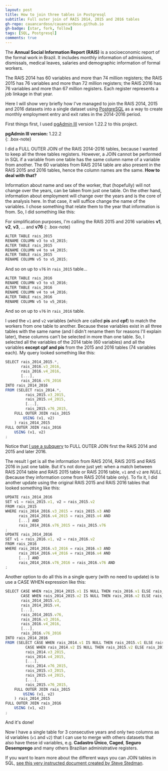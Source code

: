 ```yaml
---
layout: post
title: How to join three tables in Postgresql
subtitle: Full outer join of RAIS 2014, 2015 and 2016 tables
gh-repo: cauancardoso/cauancardoso.github.io
gh-badge: [star, fork, follow]
tags: [SQL, Postgresql]
comments: true
---
```


The **Annual Social Information Report (RAIS)** is a socioeconomic report of the formal work in Brazil. It includes monthly information of admissions, dismissals, medical leaves, salaries and demographic information of formal workers. 

The RAIS 2014 has 60 variables and more than 74 million registers; the RAIS 2015 has 76 variables and more than 72 million registers; the RAIS 2016 has 76 variables and more than 67 million registers. Each register represents a job linkage in that year.

Here I will show very briefly how I've managed to join the RAIS 2014, 2015 and 2016 datasets into a single dataset using [PostgreSQL](https://www.postgresql.org/) as a way to create monthly employment entry and exit rates in the 2014-2016 period.

First things first, I used [pgAdmin III](https://www.pgadmin.org/download/) version 1.22.2 to this project.

**pgAdmin III version:** 1.22.2  
{: .box-note}

I did a FULL OUTER JOIN of the RAIS 2014-2016 tables, because I wanted to keep all the three tables registers. However, a JOIN cannot be performed in SQL if a variable from one table has the same column name of a variable from another. The 60 variables from RAIS 2014 table are also present in the RAIS 2015 and 2016 tables, hence the column names are the same. **How to deal with that?**

Information about name and sex of the worker, that (hopefully) will not change over the years, can be taken from just one table. On the other hand, information about employment will change over the years and is the core of the analysis here. In that case, it will suffice change the name of the variables. I chose something that relate them to the year that information is from. So, I did something like this:

For simplification purposes, I'm calling the RAIS 2015 and 2016 variables **v1**, **v2**, **v3**, ... and **v76**
{: .box-note}

```javascript
ALTER TABLE rais_2015
RENAME COLUMN v3 to v3_2015;
ALTER TABLE rais_2015
RENAME COLUMN v4 to v4_2015;
ALTER TABLE rais_2015
RENAME COLUMN v5 to v5_2015;
```
And so on up to ```v76``` in ```rais_2015``` table...
```javascript
ALTER TABLE rais_2016
RENAME COLUMN v3 to v3_2016;
ALTER TABLE rais_2016
RENAME COLUMN v4 to v4_2016;
ALTER TABLE rais_2016
RENAME COLUMN v5 to v5_2016;
```
And so on up to ```v76``` in ```rais_2016``` table.

I used the ```v1``` and ```v2``` variables (which are called **pis** and **cpf**) to match the workers from one table to another. Because these variables exist in all three tables with the same name (and I didn't rename them for reasons I'll explain later), these columns can't be selected in more than one table. So, I selected all the variables of the 2014 table (60 variables) and all the variables **except cpf and pis** from the 2015 and 2016 tables (74 variables each). My query looked something like this: 

```javascript
SELECT rais_2014_2015.*,  
       rais_2016.v3_2016,  
       rais_2016.v4_2016,  
       [...],  
       rais_2016.v76_2016  
INTO rais_2014_2016  
FROM (SELECT rais_2014.*,  
	     rais_2015.v3_2015,  
	     rais_2015.v4_2015,  
	     [...],  
	     rais_2015.v76_2015,  
	FULL OUTER JOIN rais_2015  
		USING (v1, v2)  
	) rais_2014_2015  
FULL OUTER JOIN rais_2016  
	USING (v1, v2)  
;
```
Notice that [I use a subquery](https://www.techonthenet.com/postgresql/subqueries.php) to FULL OUTER JOIN first the RAIS 2014 and 2015 and later 2016.

The result I get is all the information from RAIS 2014, RAIS 2015 and RAIS 2016 in just one table. But it's not done just yet: when a match between RAIS 2014 table and RAIS 2015 table or RAIS 2016 table, ```v1``` and ```v2``` are *NULL* (because they information come from RAIS 2014 table only). To fix it, I did another update using the original RAIS 2015 and RAIS 2016 tables that looked something like this:

```javascript
UPDATE rais_2014_2016  
SET v1 = rais_2015.v1, v2 = rais_2015.v2  
FROM rais_2015  
WHERE rais_2014_2016.v3_2015 = rais_2015.v3 AND  
      rais_2014_2016.v4_2015 = rais_2015.v4 AND  
      [...] AND  
      rais_2014_2016.v76_2015 = rais_2015.v76  
;  
UPDATE rais_2014_2016  
SET v1 = rais_2016.v1, v2 = rais_2016.v2  
FROM rais_2016  
WHERE rais_2014_2016.v3_2016 = rais_2016.v3 AND  
      rais_2014_2016.v4_2016 = rais_2016.v4 AND  
      [...] AND  
      rais_2014_2016.v76_2016 = rais_2016.v76 AND  
;  
```
Another option to do all this in a single query (with no need to update) is to use a CASE WHEN expression like this: 

```javascript
SELECT CASE WHEN rais_2014_2015.v1 IS NULL THEN rais_2016.v1 ELSE rais_2014_2015.v1 END AS v1,
       CASE WHEN rais_2014_2015.v2 IS NULL THEN rais_2016.v2 ELSE rais_2014_2015.v2 END AS v2,
       rais_2014_2015.v3,  
       rais_2014_2015.v4,  
       [...],  
       rais_2014_2015.v76,  
       rais_2016.v3_2016,  
       rais_2016.v4_2016,  
       [...],  
       rais_2016.v76_2016  
INTO rais_2014_2016  
FROM (SELECT CASE WHEN rais_2014.v1 IS NULL THEN rais_2015.v1 ELSE rais_2014.v1 END AS v1,
	     CASE WHEN rais_2014.v2 IS NULL THEN rais_2015.v2 ELSE rais_2014.v2 END AS v2,
	     rais_2014.v3_2015,  
	     rais_2014.v4_2015,  
	     [...],  
	     rais_2014.v76_2015, 
	     rais_2015.v3_2015,  
	     rais_2015.v4_2015,  
	     [...],  
	     rais_2015.v76_2015,  
	FULL OUTER JOIN rais_2015  
		USING (v1, v2)  
	) rais_2014_2015  
FULL OUTER JOIN rais_2016  
	USING (v1, v2)  
;
```
And it's done!

Now I have a single table for 3 consecutive years and only two columns as id variables (```v1``` and ```v2```) that I can use to merge with others datasets that also have these id variables, e.g. **Cadastro Único**, **Caged**, **Seguro Desemprego** and many others Brazilian administrative registers.

If you want to learn more about the different ways you can JOIN tables in SQL, [see this very instructed document created by Steve Stedman](http://stevestedman.com/wp-content/uploads/TSqlJoinTypePoster1.pdf).

